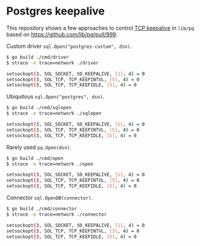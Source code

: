 # Postgres keepalive

This repository shows a few approaches to control
[TCP keepalive](https://www.ibm.com/support/pages/ibm-aix-tcp-keepalive-probes)
in `lib/pq` based on https://github.com/lib/pq/pull/999.

Custom driver `sql.Open("postgres-custom", dsn)`.

```sh
$ go build ./cmd/driver
$ strace -e trace=network ./driver

setsockopt(3, SOL_SOCKET, SO_KEEPALIVE, [1], 4) = 0
setsockopt(3, SOL_TCP, TCP_KEEPINTVL, [5], 4) = 0
setsockopt(3, SOL_TCP, TCP_KEEPIDLE, [5], 4) = 0
```

Ubiquitous `sql.Open("postgres", dsn)`.

```sh
$ go build ./cmd/sqlopen
$ strace -e trace=network ./sqlopen

setsockopt(3, SOL_SOCKET, SO_KEEPALIVE, [1], 4) = 0
setsockopt(3, SOL_TCP, TCP_KEEPINTVL, [5], 4) = 0
setsockopt(3, SOL_TCP, TCP_KEEPIDLE, [5], 4) = 0
```

Rarely used `pq.Open(dsn)`.

```sh
$ go build ./cmd/open
$ strace -e trace=network ./open

setsockopt(3, SOL_SOCKET, SO_KEEPALIVE, [1], 4) = 0
setsockopt(3, SOL_TCP, TCP_KEEPINTVL, [5], 4) = 0
setsockopt(3, SOL_TCP, TCP_KEEPIDLE, [5], 4) = 0
```

Connector `sql.OpenDB(connector)`.

```sh
$ go build ./cmd/connector
$ strace -e trace=network ./connector

setsockopt(3, SOL_SOCKET, SO_KEEPALIVE, [1], 4) = 0
setsockopt(3, SOL_TCP, TCP_KEEPINTVL, [5], 4) = 0
setsockopt(3, SOL_TCP, TCP_KEEPIDLE, [5], 4) = 0
```
